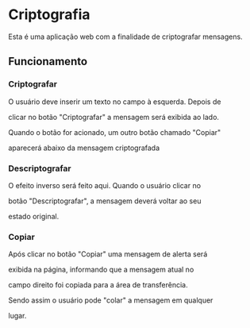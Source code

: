 # Criptografia

<p>Esta é uma aplicação web com a finalidade de criptografar mensagens. </p>

## Funcionamento
### Criptografar
<p>O usuário deve inserir um texto no campo à esquerda. Depois de  </p>
<p>clicar no botão "Criptografar" a mensagem será exibida ao lado.</p>
<p>Quando o botão for acionado, um outro botão chamado "Copiar" </p>
<p>aparecerá abaixo da mensagem criptografada  </p>

### Descriptografar
<p>O efeito inverso será feito aqui. Quando o usuário clicar no </p>
<p>botão "Descriptografar", a mensagem deverá voltar ao seu</p>
<p>estado original.</p>

### Copiar
<p>Após clicar no botão "Copiar" uma mensagem de alerta será  </p>
<p>exibida na página, informando que a mensagem atual no </p>
<p>campo direito foi copiada para a área de transferência.</p>
<p>Sendo assim o usuário pode "colar" a mensagem em qualquer</p>
<p>lugar.</p>
